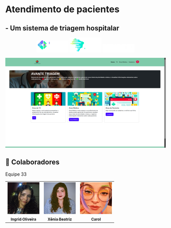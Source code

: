 #  Atendimento de pacientes 

## - Um sistema de triagem hospitalar  

<p align="center">
  <img src="image-4.png" width="100"/>
  <img src="image-5.png" width="100"/>
  <img src="image-6.png" width="100"/>
</p>

![alt text](image.png)


## 🤝 Colaboradores

Equipe 33

<table>
  <tr>
    <td align="center">
      <a href="#" title="defina o titulo do link">
        <img src="image-2.png" width="100"/><br>
        <sub><b>Ingrid Oliveira</b></sub>
      </a>
    </td>
    <td align="center">
      <a href="#" title="defina o titulo do link">
        <img src="image-1.png" width="100"/><br>
        <sub><b>Xênia Beatriz
 </b></sub>
      </a>
    </td>
    <td align="center">
      <a href="#" title="defina o titulo do link">
        <img src="image-3.png" width="100"/><br>
        <sub><b>Carol</b></sub>
      </a>
    </td>
  </tr>
</table>

